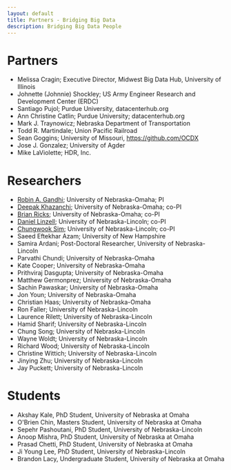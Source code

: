 ```yaml
---
layout: default
title: Partners - Bridging Big Data
description: Bridging Big Data People
---
```


# Partners

* Melissa Cragin; Executive Director, Midwest Big Data Hub, University of Illinois
* Johnette (Johnnie) Shockley; US Army Engineer Research and Development Center (ERDC)
* Santiago Pujol; Purdue University, datacenterhub.org
*	Ann Christine Catlin; Purdue University; datacenterhub.org  
* Mark J. Traynowicz; Nebraska Department of Transportation
* Todd R. Martindale; Union Pacific Railroad
* Sean Goggins; University of Missouri, https://github.com/OCDX
* Jose J. Gonzalez; University of Agder
* Mike LaViolette; HDR, Inc.

# Researchers

*	[Robin A. Gandhi](http://faculty.ist.unomaha.edu/rgandhi/); University of Nebraska-Omaha; PI
*	[Deepak Khazanchi](http://www.unomaha.edu/college-of-information-science-and-technology/about/faculty-staff/deepak-khazanchi.php); University of Nebraska-Omaha; co-PI
*	[Brian Ricks](http://www.unomaha.edu/college-of-information-science-and-technology/about/faculty-staff/brian-ricks.php); University of Nebraska-Omaha; co-PI
*	[Daniel Linzell](http://engineering.unl.edu/civil/daniel-linzell/); University of Nebraska-Lincoln; co-PI
*	[Chungwook Sim](http://engineering.unl.edu/civil/faculty/chungwook-sim/); University of Nebraska-Lincoln; co-PI
* Saeed Eftekhar Azam; University of New Hampshire  
* Samira Ardani; Post-Doctoral Researcher, University of Nebraska-Lincoln
*	Parvathi Chundi; University of Nebraska-Omaha
*	Kate Cooper; University of Nebraska-Omaha
*	Prithviraj Dasgupta; University of Nebraska-Omaha
*	Matthew Germonprez; University of Nebraska-Omaha
*	Sachin Pawaskar; University of Nebraska-Omaha
*	Jon Youn; University of Nebraska-Omaha
* Christian Haas; University of Nebraska-Omaha
*	Ron Faller; University of Nebraska-Lincoln
*	Laurence Rilett; University of Nebraska-Lincoln
*	Hamid Sharif; University of Nebraska-Lincoln
*	Chung Song; University of Nebraska-Lincoln
*	Wayne Woldt; University of Nebraska-Lincoln
*	Richard Wood; University of Nebraska-Lincoln
*	Christine Wittich; University of Nebraska-Lincoln
*	Jinying Zhu; University of Nebraska-Lincoln
* Jay Puckett; University of Nebraska-Lincoln

# Students
* Akshay Kale, PhD Student, University of Nebraska at Omaha  
* O'Brien Chin, Masters Student, University of Nebraska at Omaha  
* Sepehr Pashoutani, PhD Student, University of Nebraska-Lincoln  
* Anoop Mishra, PhD Student, University of Nebraska at Omaha  
* Prasad Chetti, PhD Student, University of Nebraska at Omaha  
* Ji Young Lee, PhD Student, University of Nebraska-Lincoln  
* Brandon Lacy, Undergraduate Student, University of Nebraska at Omaha  
